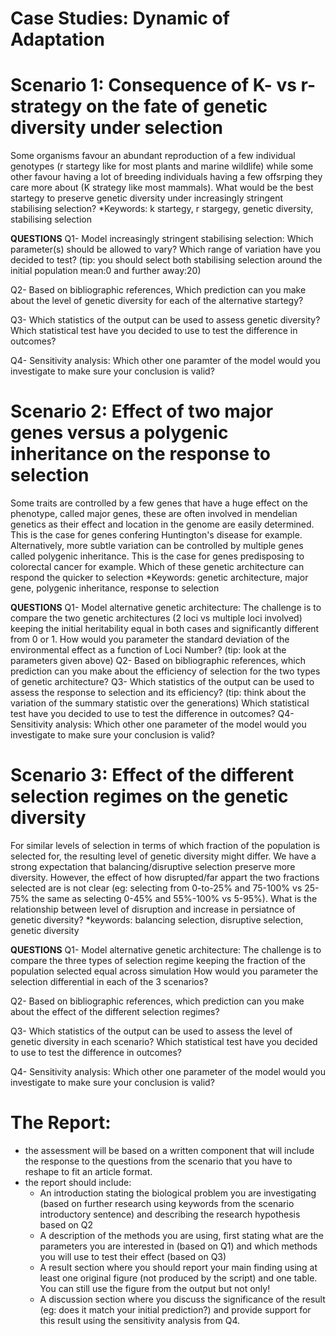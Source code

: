 # Case Studies: Dynamic of Adaptation

# Scenario 1: Consequence of K- vs r-strategy on the fate of genetic diversity under selection
Some organisms favour an abundant reproduction of a few individual genotypes (r startegy like for most plants and marine wildlife) while some other favour having a lot of breeding individuals having a few offsrping they care more about (K strategy like most mammals).
 What would be the best startegy to preserve genetic diversity under increasingly stringent stabilising selection?
*Keywords: k startegy, r stargegy, genetic diversity, stabilising selection

**QUESTIONS**
Q1- Model increasingly stringent stabilising selection:
	Which parameter(s) should be allowed to vary?
	Which range of variation have you decided to test? (tip: you should select both stabilising selection around the initial population mean:0 and further away:20)

Q2- Based on bibliographic references, Which prediction can you make about the level of genetic diversity for each of the alternative startegy?

Q3- Which statistics of the output can be used to assess genetic diversity?
	Which statistical test have you decided to use to test the difference in outcomes?

Q4- Sensitivity analysis:
  Which other one paramter of the model would you investigate to make sure your conclusion is valid?


# Scenario 2: Effect of two major genes versus a polygenic inheritance on the response to selection
Some traits are controlled by a few genes that have a huge effect on the phenotype, called major genes, these are often involved in mendelian genetics as their effect and location in the genome are easily determined. This is the case for genes confering Huntington's disease for example. Alternatively, more subtle variation can be controlled by multiple genes called polygenic inheritance. This is the case for genes predisposing to colorectal cancer for example.
Which of these genetic architecture can respond the quicker to selection
*Keywords: genetic architecture, major gene, polygenic inheritance, response to selection

**QUESTIONS**
Q1- Model alternative genetic architecture:
	The challenge is to compare the two genetic architectures (2 loci vs multiple loci involved) keeping the initial heritability equal in both cases and significantly different from 0 or 1.
	How would you parameter the standard deviation of the environmental effect as a function of Loci Number? (tip: look at the parameters given above)
Q2- Based on bibliographic references, which prediction can you make about the efficiency of selection for the two types of genetic architecture?
Q3- Which statistics of the output can be used to assess the response to selection and its efficiency? (tip: think about the variation of the summary statistic over the generations)
	Which statistical test have you decided to use to test the difference in outcomes?
Q4- Sensitivity analysis:
	Which other one parameter of the model would you investigate to make sure your conclusion is valid?


# Scenario 3: Effect of the different selection regimes on the genetic diversity
For similar levels of selection in terms of which fraction of the population is selected for, the resulting level of genetic diversity might differ. We have a strong expectation that balancing/disruptive selection preserve more diversity. However, the effect of how disrupted/far appart the two fractions selected are is not clear (eg: selecting from 0-to-25% and 75-100% vs 25-75% the same as selecting 0-45% and 55%-100% vs 5-95%).
What is the relationship between level of disruption and increase in persiatnce of genetic diversity?
*keywords: balancing selection, disruptive selection, genetic diversity


**QUESTIONS**
Q1- Model alternative genetic architecture:
	The challenge is to compare the three types of selection regime keeping the fraction of the population selected equal across simulation
	How would you parameter the selection differential in each of the 3 scenarios?

Q2- Based on bibliographic references, which prediction can you make about the effect of the different selection regimes?

Q3- Which statistics of the output can be used to assess the level of genetic diversity in each scenario?
	Which statistical test have you decided to use to test the difference in outcomes?

Q4- Sensitivity analysis:
	Which other one parameter of the model would you investigate to make sure your conclusion is valid?


# The Report:
* the assessment will be based on a written component that will include the response to the questions from the scenario that you have to reshape to fit an article format.
* the report should include:
 	- An introduction stating the biological problem you are investigating (based on further research using keywords from the scenario introductory sentence) and describing the research hypothesis based on Q2
 	- A description of the methods you are using, first stating what are the parameters you are interested in (based on Q1) and which methods you will use to test their effect (based on Q3)
	- A result section where you should report your main finding using at least one original figure (not produced by the script) and one table. You can still use the figure from the output but not only!
	- A discussion section where you discuss the significance of the result (eg: does it match your initial prediction?) and provide support for this result using the sensitivity analysis from Q4.
 
